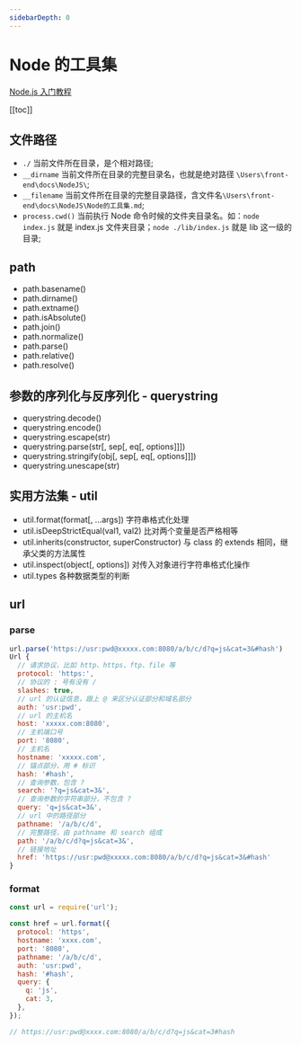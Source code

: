 ```yaml
---
sidebarDepth: 0
---
```


# Node 的工具集

[Node.js 入门教程](http://nodejs.cn/learn/introduction-to-nodejs)

[[toc]]

## 文件路径

- `./` 当前文件所在目录，是个相对路径;
- `__dirname` 当前文件所在目录的完整目录名，也就是绝对路径 `\Users\front-end\docs\NodeJS\`;
- `__filename` 当前文件所在目录的完整目录路径，含文件名`\Users\front-end\docs\NodeJS\Node的工具集.md`;
- `process.cwd()` 当前执行 Node 命令时候的文件夹目录名。如：`node index.js` 就是 index.js 文件夹目录；`node ./lib/index.js` 就是 lib 这一级的目录;

## path

- path.basename()
- path.dirname()
- path.extname()
- path.isAbsolute()
- path.join()
- path.normalize()
- path.parse()
- path.relative()
- path.resolve()

## 参数的序列化与反序列化 - querystring

- querystring.decode()
- querystring.encode()
- querystring.escape(str)
- querystring.parse(str[, sep[, eq[, options]]])
- querystring.stringify(obj[, sep[, eq[, options]]])
- querystring.unescape(str)

## 实用方法集 - util

- util.format(format[, ...args]) 字符串格式化处理
- util.isDeepStrictEqual(val1, val2) 比对两个变量是否严格相等
- util.inherits(constructor, superConstructor) 与 class 的 extends 相同，继承父类的方法属性
- util.inspect(object[, options]) 对传入对象进行字符串格式化操作
- util.types 各种数据类型的判断

## url

### parse

```js
url.parse('https://usr:pwd@xxxxx.com:8080/a/b/c/d?q=js&cat=3&#hash')
Url {
  // 请求协议，比如 http、https、ftp、file 等
  protocol: 'https:',
  // 协议的 : 号有没有 /
  slashes: true,
  // url 的认证信息，跟上 @ 来区分认证部分和域名部分
  auth: 'usr:pwd',
  // url 的主机名
  host: 'xxxxx.com:8080',
  // 主机端口号
  port: '8080',
  // 主机名
  hostname: 'xxxxx.com',
  // 锚点部分，用 # 标识
  hash: '#hash',
  // 查询参数，包含 ?
  search: '?q=js&cat=3&',
  // 查询参数的字符串部分，不包含 ?
  query: 'q=js&cat=3&',
  // url 中的路径部分
  pathname: '/a/b/c/d',
  // 完整路径，由 pathname 和 search 组成
  path: '/a/b/c/d?q=js&cat=3&',
  // 链接地址
  href: 'https://usr:pwd@xxxxx.com:8080/a/b/c/d?q=js&cat=3&#hash'
}
```

### format

```js
const url = require('url');

const href = url.format({
  protocol: 'https',
  hostname: 'xxxx.com',
  port: '8080',
  pathname: '/a/b/c/d',
  auth: 'usr:pwd',
  hash: '#hash',
  query: {
    q: 'js',
    cat: 3,
  },
});

// https://usr:pwd@xxxx.com:8080/a/b/c/d?q=js&cat=3#hash
```
